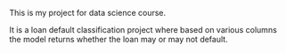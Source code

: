 This is my project for data science course.

It is a loan default classification project where based on various columns 
the model returns whether the loan may or may not default. 